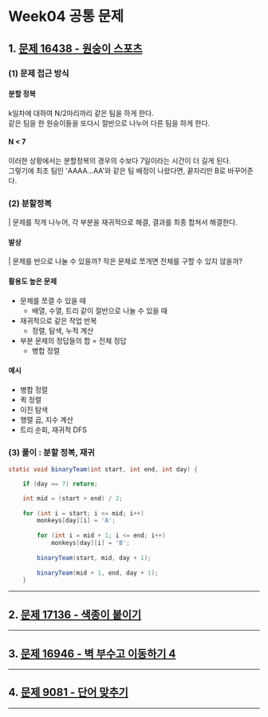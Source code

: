 # Week04 공통 문제

## 1. [문제 16438 - 원숭이 스포츠](https://www.acmicpc.net/problem/16438)
### (1) 문제 접근 방식
#### 분할 정복
k일차에 대하여 N/2마리까리 같은 팀을 하게 한다.<br>
같은 팀을 한 원숭이들을 또다시 절반으로 나누어 다른 팀을 하게 한다.

#### N < 7
이러한 상황에서는 분할정복의 경우의 수보다 7일이라는 시간이 더 길게 된다.<br>
그렇기에 최초 팀인 'AAAA...AA'와 같은 팀 배정이 나왔다면, 끝자리만 B로 바꾸어준다. 

### (2) 분할정복
| 문제를 작게 나누어, 각 부분을 재귀적으로 해결, 결과를 최종 합쳐서 해결한다.

#### 발상
| 문제를 반으로 나눌 수 있을까? 작은 문제로 쪼개면 전체를 구할 수 있지 않을까?

#### 활용도 높은 문제
- 문제를 쪼갤 수 있을 때
    - 배열, 수열, 트리 같이 절반으로 나눌 수 있을 때
- 재귀적으로 같은 작업 반복
    - 정렬, 탐색, 누적 계산
- 부분 문제의 정답들의 합 = 전체 정답
    - 병합 정렬

#### 예시
- 병합 정렬
- 퀵 정렬
- 이진 탐색
- 행렬 곱, 지수 계산
- 트리 순회, 재귀적 DFS

### (3) 풀이 : 분할 정복, 재귀
``` java
static void binaryTeam(int start, int end, int day) {

    if (day == 7) return;

    int mid = (start + end) / 2;
		
	for (int i = start; i <= mid; i++)
        monkeys[day][i] = 'A';
		
		for (int i = mid + 1; i <= end; i++)
			monkeys[day][i] = 'B';
		
		binaryTeam(start, mid, day + 1);
		
		binaryTeam(mid + 1, end, day + 1);
	}
```

---

## 2. [문제 17136 - 색종이 붙이기](https://www.acmicpc.net/problem/17136)

---

## 3. [문제 16946 - 벽 부수고 이동하기 4](https://www.acmicpc.net/problem/16946)

---

## 4. [문제 9081 - 단어 맞추기](https://www.acmicpc.net/problem/9081)

---
